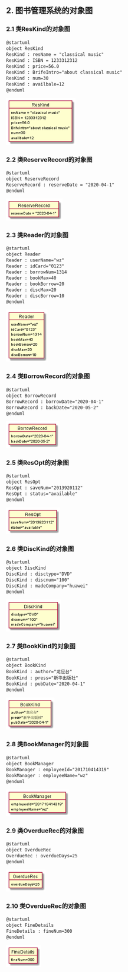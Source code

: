 ## 2. 图书管理系统的对象图

### 2.1 类ResKind的对象图

```puml
@startuml
object ResKind
ResKind : resName = "classical music"
ResKind : ISBN = 1233312312
ResKind : price=56.0
ResKind : BrifeIntro="about classical music"
ResKind : num=30
ResKind : availbale=12
@enduml
```

![usecase](./img/ResKind.png)


### 2.2 类ReserveRecord的对象图

```puml
@startuml
object ReserveRecord
ReserveRecord : reserveDate = "2020-04-1"
@enduml
```

![usecase](./img/ReserveRecord.png)


### 2.3 类Reader的对象图

```puml
@startuml
object Reader
Reader : userName="wz"
Reader : idCard="0123"
Reader : borrowNum=1314
Reader : bookMax=40
Reader : bookBorrow=20
Reader : discMax=20
Reader : discBorrow=10 
@enduml

```
![usecase](./img/Reader.png)

### 2.4 类BorrowRecord的对象图

```puml
@startuml
object BorrowRecord
BorrowRecord : borrowDate="2020-04-1"
BorrowRecord : backDate="2020-05-2"
@enduml
```
![usecase](./img/BorrowRecord.png)

### 2.5 类ResOpt的对象图

```puml
@startuml
object ResOpt
ResOpt : saveNum="2013920112"
ResOpt : status="available"
@enduml

```
![usecase](./img/ResOpt.png)

### 2.6 类DiscKind的对象图

```puml
@startuml
object DiscKind
DiscKind : disctype="DVD"
DiscKind : discnum="100"
DiscKind : madeCompany="huawei"
@enduml

```
![usecase](./img/DiscKind.png)


### 2.7 类BookKind的对象图

```puml
@startuml
object BookKind
BookKind : author="龙应台"
BookKind : press="新华出版社"
BookKind : pubDate="2020-04-1"
@enduml

```
![usecase](./img/BookKind.png)


### 2.8 类BookManager的对象图

```puml
@startuml
object BookManager
BookManager : employeeId="201710414319"
BookManager : employeeName="wz"
@enduml
```
![usecase](./img/BookManager.png)

### 2.9 类OverdueRec的对象图

```puml
@startuml
object OverdueRec
OverdueRec : overdueDays=25
@enduml

```
![usecase](./img/OverdueRec.png)

### 2.10 类OverdueRec的对象图

```puml
@startuml
object FineDetails
FineDetails : fineNum=300
@enduml
```

![usecase](./img/FineDetails.png)

